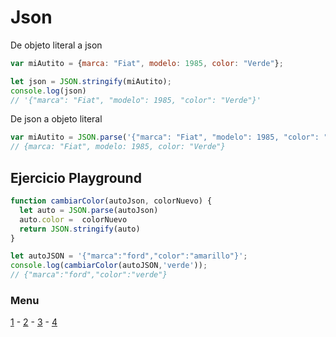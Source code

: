 # Json

De objeto literal a json
```js
var miAutito = {marca: "Fiat", modelo: 1985, color: "Verde"};

let json = JSON.stringify(miAutito);
console.log(json)
// '{"marca": "Fiat", "modelo": 1985, "color": "Verde"}'
```
De json a objeto literal
```js
var miAutito = JSON.parse('{"marca": "Fiat", "modelo": 1985, "color": "Verde"}')
// {marca: "Fiat", modelo: 1985, color: "Verde"}
```

## Ejercicio Playground
```js
function cambiarColor(autoJson, colorNuevo) {
  let auto = JSON.parse(autoJson)
  auto.color =  colorNuevo
  return JSON.stringify(auto)
}

let autoJSON = '{"marca":"ford","color":"amarillo"}';
console.log(cambiarColor(autoJSON,'verde'));
// {"marca":"ford","color":"verde"}
```

### Menu
[1](/js03/01_strings.md) - [2](/js03/02_json.md) - [3](/js03/03_ajax.md) - [4](/js03/04_forms.md)